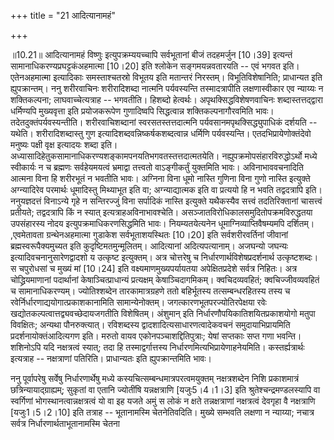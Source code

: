 +++
title = "21 आदित्यानामहं"

+++
  
  
॥10.21॥ आदित्यानामहं विष्णुः इत्युपक्रम्ययच्चापि सर्वभूतानां बीजं
तदहमर्जुन \[10।39\] इत्यन्तं सामानाधिकरण्यप्रघट्टकंअहमात्मा \[10।20\]
इति श्लोकेन सङ्गमयन्नवतारयति -- एवं भगवत इति। एतेनअहमात्मा इत्यादिकाः
समस्ताश्चतस्रो विभूतय इति मतान्तरं निरस्तम्। विभूतिविशेषानिति; प्राधान्यत
इति ह्युपक्रान्तम्। ननु शरीरवाचिनः शरीरादिशब्दा नात्मनि पर्यवस्यन्ति
तस्मादत्रापीति लक्षणास्वीकार एव न्याय्यः न शक्तिकल्पना;
लाघवाच्चेत्यत्राह -- भगवतीति। हिशब्दो हेत्वर्थः। अपृथक्सिद्धविशेषणवाचिनः
शब्दास्तत्तद्द्वारा धर्मिण्यपि मुख्यवृत्ता इति प्रयोजकरूपेण गुणादिष्वपि
सिद्धत्वान्न शक्तिकल्पनागौरवमिति भावः। तदेतदुक्तंपर्यवस्यन्तीति।
शरीरवाचिशब्दानां स्वरसतस्तत्तदात्मनि पर्यवसानमपृथक्सिद्ध्युपाधिकं
दर्शयति -- यथेति। शरीरादिशब्दास्तु गुण
इत्यादिशब्दवन्निष्कर्षकशब्दत्वान्न धर्मिणि पर्यवस्यन्ति।
एतदभिप्रायेणोक्तंदेवो मनुष्यः पक्षी वृक्ष इत्यादयः शब्दा इति।
अध्यासादिहेतुकसामानाधिकरण्यशङ्कामपनयतिभगवतस्तत्तदात्मतयेति।
नह्युपक्रमोपसंहारविरुद्धोऽर्थो मध्ये स्वीकार्यः न च ब्रह्मणः
सर्वहेयमयत्वं भ्रमाद्वा तत्त्वतो वाऽङ्गीकर्तुं युक्तमिति
भावः। अविनाभाववचनादिति आत्मना विना हि शरीरभूतं न भवतीति भावः। अग्निना विना
धूमो नास्ति गुणिना विना गुणो नास्ति इत्युक्ते अग्न्यादिरेव परमार्थः
धूमादिस्तु मिथ्याभूत इति वा; अग्न्याद्यात्मक इति वा प्रत्ययो हि न भवति
तद्वदत्रापि इति। ननुयज्ञदत्तं विनाऽन्ये गृहे न सन्तिरज्जुं विना
सर्पादिकं नास्ति इत्युक्ते यथैकस्यैव सत्त्वं तदतिरिक्तानां चासत्त्वं
प्रतीयते; तद्वदत्रापि किं न स्यात् इत्यत्राहअविनाभावश्चेति।
असञ्जातविरोधिकालसमुदितोपक्रमविरुद्धतया उपसंहारस्य नोदय
इत्युपक्रमाधिकरणसिद्धमिति भावः। नियम्यतयेत्यनेन धूमाग्निव्याप्तिवैषम्यमपि
दर्शितम्। ,एवमेतावता ग्रन्थेनअहमात्मा गुडाकेश सर्वभूताशयस्थितः \[10।20\]
इति सर्वशरीरवर्तिनां जीवानां ब्रह्मस्वरूपैक्यमुच्यत इति
कुदृष्टिमतमुन्मूलितम्। आदित्यानां अदित्यपत्यानाम्। अजघन्यो जघन्यः
इत्यादिवचनानुसारेणद्वादशो य उत्कृष्ट इत्युक्तम्। अत्र चोत्तरेषु च
निर्धारणार्थविशेषप्रदर्शनार्थ उत्कृष्टशब्दः। स चपुरोधसां च मुख्यं मां
\[10।24\] इति वक्ष्यमाणमुख्यपर्यायतया अपेक्षितप्रदेशे सर्वत्र निहितः।
अत्र चोद्ध्रियमाणानां पदार्थानां केषाञ्चित्प्राधान्यं प्रत्यक्षम्
केषाञ्चिदागमिकम्। क्वचिदव्यवहितं; क्वचिज्जीवव्यवहितं च सामानाधिकरण्यम्।
ज्योतिश्शब्देन तारकामात्रग्रहणे ततो बहिर्भूतस्य तत्सम्बन्धरहितस्य तस्य च
रवेर्निर्धारणाद्ययोगात्प्रकाशकानामिति सामान्येनोक्तम्।
जगत्कारणभूतपरज्योतिरपेक्षया रवेः खद्योतकल्पत्वात्तद्व्यवच्छेदायजगतीति
विशेषितम्। अंशुमान् इति निर्धारणौपयिकातिशयितप्रकाशयोगो मतुपा विवक्षितः;
अन्यथा पौनरुक्त्यात्। रविशब्दस्य द्वादशादित्यसाधारणत्वादेकवचनं
समुदायाभिप्रायमिति प्रदर्शनायोक्तंआदित्यगण इति। मरुतो वायव
एकोनपञ्चाशद्दितिपुत्राः; येषां सप्तकाः सप्त गणा भवन्ति। शशिनोऽपि यदि
नक्षत्रत्वं स्यात्; तदा हि तस्माद्वर्गात्तस्य
निर्धारणमित्यभिप्रायेणाहनेयमिति। कस्तर्ह्यत्रार्थः इत्यत्राह --
नक्षत्राणां पतिरिति। प्राधान्यतः इति ह्युपक्रान्तमिति भावः।  
  
ननु पूर्वापरेषु सर्वेषु निर्धारणार्थेषु मध्ये
कस्यचित्सम्बन्धमात्रपरत्वमयुक्तम् नक्षत्रशब्देन निशि प्रकाशमात्रं
छत्रिन्यायाद्ग्राह्यम्; सुकृतां वा एतानि ज्योतींषि यन्नक्षत्राणि
\[यजुः5।4।1।3\] इति श्रुतेश्चन्द्रमण्डलस्यापि वा स्वर्गिणां
भोगस्थानत्वान्नक्षत्रत्वं यो वा इह यजते अमुं स लोकं न क्षते
तन्नक्षत्राणां नक्षत्रत्वं देवगृहा वै नक्षत्राणि \[यजुः1।5।2।10\] इति
तत्राह -- भूतानामस्मि चेतनेतिवदिति। मुख्ये सम्भवति लक्षणा न न्याय्या;
नचात्र सर्वत्र निर्धारणार्थताभूतानामस्मि चेतना  
  
